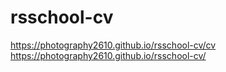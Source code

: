 # rsschool-cv
https://photography2610.github.io/rsschool-cv/cv
https://photography2610.github.io/rsschool-cv/
